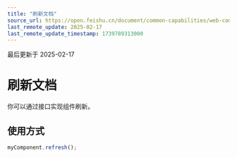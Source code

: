 ```yaml
---
title: "刷新文档"
source_url: https://open.feishu.cn/document/common-capabilities/web-components/uYDO3YjL2gzN24iN3cjN/reload-document
last_remote_update: 2025-02-17
last_remote_update_timestamp: 1739789313000
---
```

最后更新于 2025-02-17

# 刷新文档

你可以通过接口实现组件刷新。

## 使用方式
```js
myComponent.refresh();
```
